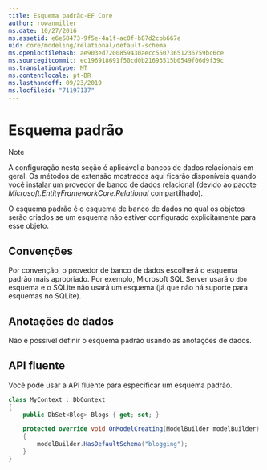 ```yaml
---
title: Esquema padrão-EF Core
author: rowanmiller
ms.date: 10/27/2016
ms.assetid: e6e58473-9f5e-4a1f-ac0f-b87d2cbb667e
uid: core/modeling/relational/default-schema
ms.openlocfilehash: ae903ed7200859430aecc55073651236759bc6ce
ms.sourcegitcommit: ec196918691f50cd0b21693515b0549f06d9f39c
ms.translationtype: MT
ms.contentlocale: pt-BR
ms.lasthandoff: 09/23/2019
ms.locfileid: "71197137"
---
```

# <a name="default-schema"></a>Esquema padrão

> [!NOTE]  
> A configuração nesta seção é aplicável a bancos de dados relacionais em geral. Os métodos de extensão mostrados aqui ficarão disponíveis quando você instalar um provedor de banco de dados relacional (devido ao pacote *Microsoft.EntityFrameworkCore.Relational* compartilhado).

O esquema padrão é o esquema de banco de dados no qual os objetos serão criados se um esquema não estiver configurado explicitamente para esse objeto.

## <a name="conventions"></a>Convenções

Por convenção, o provedor de banco de dados escolherá o esquema padrão mais apropriado. Por exemplo, Microsoft SQL Server usará o `dbo` esquema e o SQLite não usará um esquema (já que não há suporte para esquemas no SQLite).

## <a name="data-annotations"></a>Anotações de dados

Não é possível definir o esquema padrão usando as anotações de dados.

## <a name="fluent-api"></a>API fluente

Você pode usar a API fluente para especificar um esquema padrão.

<!-- [!code-csharp[Main](samples/core/relational/Modeling/FluentAPI/Relational/DefaultSchema.cs?highlight=7)] -->
``` csharp
class MyContext : DbContext
{
    public DbSet<Blog> Blogs { get; set; }

    protected override void OnModelCreating(ModelBuilder modelBuilder)
    {
        modelBuilder.HasDefaultSchema("blogging");
    }
}
```
